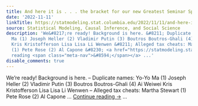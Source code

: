```yaml
---
title: And here it is . . . the bracket for our new Greatest Seminar Speaker contest!
date: '2022-11-11'
linkTitle: https://statmodeling.stat.columbia.edu/2022/11/11/and-here-it-is-the-bracket-for-our-new-greatest-seminar-speaker-contest/
source: Statistical Modeling, Causal Inference, and Social Science
description: 'We&#8217;re ready! Background is here. &#8211; Duplicate names: Yo-Yo
  Ma (1) Joseph Heller (2) Vladimir Putin (3) Boutros Boutros-Ghali (4) Ai Weiwei
  Kris Kristofferson Lisa Lisa Li Wenwen &#8211; Alleged tax cheats: Martha Stewart
  (1) Pete Rose (2) Al Capone &#8230; <a href="https://statmodeling.stat.columbia.edu/2022/11/11/and-here-it-is-the-bracket-for-our-new-greatest-seminar-speaker-contest/">Continue
  reading <span class="meta-nav">&#8594;</span></a> ...'
disable_comments: true
---
```

We&#8217;re ready! Background is here. &#8211; Duplicate names: Yo-Yo Ma (1) Joseph Heller (2) Vladimir Putin (3) Boutros Boutros-Ghali (4) Ai Weiwei Kris Kristofferson Lisa Lisa Li Wenwen &#8211; Alleged tax cheats: Martha Stewart (1) Pete Rose (2) Al Capone &#8230; <a href="https://statmodeling.stat.columbia.edu/2022/11/11/and-here-it-is-the-bracket-for-our-new-greatest-seminar-speaker-contest/">Continue reading <span class="meta-nav">&#8594;</span></a> ...